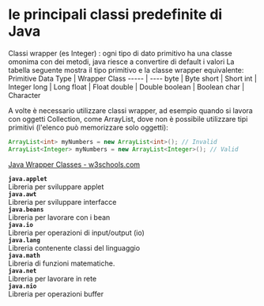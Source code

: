 # le principali classi predefinite di Java

Classi wrapper (es Integer) : ogni tipo di dato primitivo ha una classe omonima con dei metodi, java riesce a convertire di default i valori
La tabella seguente mostra il tipo primitivo e la classe wrapper equivalente:
Primitive Data Type |	Wrapper Class
-----   | ----
byte 	| Byte
short 	| Short
int 	| Integer
long 	| Long
float 	| Float
double 	| Double
boolean | Boolean
char 	| Character  

A volte è necessario utilizzare classi wrapper, ad esempio quando si lavora con oggetti Collection, come ArrayList, dove non è possibile utilizzare tipi primitivi (l'elenco può memorizzare solo oggetti):
```java
ArrayList<int> myNumbers = new ArrayList<int>(); // Invalid
ArrayList<Integer> myNumbers = new ArrayList<Integer>(); // Valid
```

[Java Wrapper Classes - w3schools.com](https://www.w3schools.com/java/java_wrapper_classes.asp)

**`java.applet`**  
Libreria per sviluppare applet  
**`java.awt`**  
Libreria per sviluppare interfacce  
**`java.beans`**  
Libreria per lavorare con i bean  
**`java.io`**  
Libreria per operazioni di input/output (io)  
**`java.lang`**  
Libreria contenente classi del linguaggio  
**`java.math`**  
Libreria di funzioni matematiche.  
**`java.net`**  
Libreria per lavorare in rete  
**`java.nio`**  
Libreria per operazioni buffer  